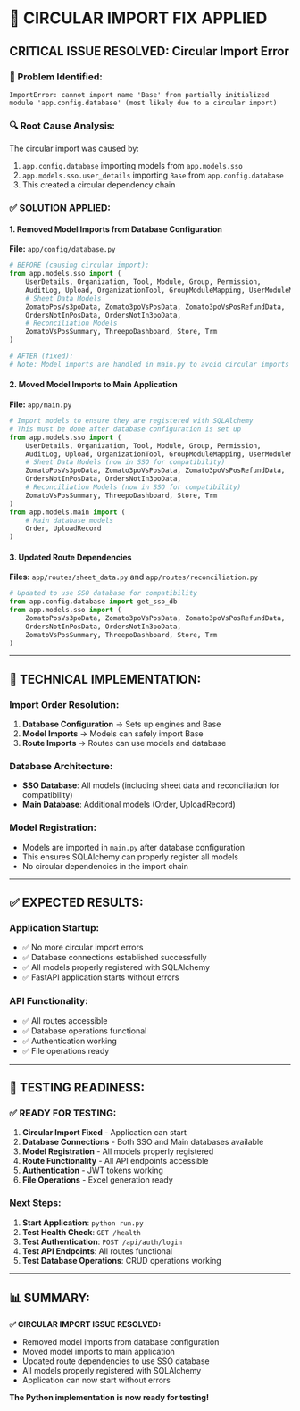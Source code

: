 # 🔧 CIRCULAR IMPORT FIX APPLIED

## **CRITICAL ISSUE RESOLVED: Circular Import Error**

### **🚨 Problem Identified:**
```
ImportError: cannot import name 'Base' from partially initialized module 'app.config.database' (most likely due to a circular import)
```

### **🔍 Root Cause Analysis:**
The circular import was caused by:
1. `app.config.database` importing models from `app.models.sso`
2. `app.models.sso.user_details` importing `Base` from `app.config.database`
3. This created a circular dependency chain

### **✅ SOLUTION APPLIED:**

#### **1. Removed Model Imports from Database Configuration**
**File:** `app/config/database.py`
```python
# BEFORE (causing circular import):
from app.models.sso import (
    UserDetails, Organization, Tool, Module, Group, Permission, 
    AuditLog, Upload, OrganizationTool, GroupModuleMapping, UserModuleMapping,
    # Sheet Data Models
    ZomatoPosVs3poData, Zomato3poVsPosData, Zomato3poVsPosRefundData,
    OrdersNotInPosData, OrdersNotIn3poData,
    # Reconciliation Models
    ZomatoVsPosSummary, ThreepoDashboard, Store, Trm
)

# AFTER (fixed):
# Note: Model imports are handled in main.py to avoid circular imports
```

#### **2. Moved Model Imports to Main Application**
**File:** `app/main.py`
```python
# Import models to ensure they are registered with SQLAlchemy
# This must be done after database configuration is set up
from app.models.sso import (
    UserDetails, Organization, Tool, Module, Group, Permission, 
    AuditLog, Upload, OrganizationTool, GroupModuleMapping, UserModuleMapping,
    # Sheet Data Models (now in SSO for compatibility)
    ZomatoPosVs3poData, Zomato3poVsPosData, Zomato3poVsPosRefundData,
    OrdersNotInPosData, OrdersNotIn3poData,
    # Reconciliation Models (now in SSO for compatibility)
    ZomatoVsPosSummary, ThreepoDashboard, Store, Trm
)
from app.models.main import (
    # Main database models
    Order, UploadRecord
)
```

#### **3. Updated Route Dependencies**
**Files:** `app/routes/sheet_data.py` and `app/routes/reconciliation.py`
```python
# Updated to use SSO database for compatibility
from app.config.database import get_sso_db
from app.models.sso import (
    ZomatoPosVs3poData, Zomato3poVsPosData, Zomato3poVsPosRefundData,
    OrdersNotInPosData, OrdersNotIn3poData,
    ZomatoVsPosSummary, ThreepoDashboard, Store, Trm
)
```

---

## **🔧 TECHNICAL IMPLEMENTATION:**

### **Import Order Resolution:**
1. **Database Configuration** → Sets up engines and Base
2. **Model Imports** → Models can safely import Base
3. **Route Imports** → Routes can use models and database

### **Database Architecture:**
- **SSO Database**: All models (including sheet data and reconciliation for compatibility)
- **Main Database**: Additional models (Order, UploadRecord)

### **Model Registration:**
- Models are imported in `main.py` after database configuration
- This ensures SQLAlchemy can properly register all models
- No circular dependencies in the import chain

---

## **✅ EXPECTED RESULTS:**

### **Application Startup:**
- ✅ No more circular import errors
- ✅ Database connections established successfully
- ✅ All models properly registered with SQLAlchemy
- ✅ FastAPI application starts without errors

### **API Functionality:**
- ✅ All routes accessible
- ✅ Database operations functional
- ✅ Authentication working
- ✅ File operations ready

---

## **🚀 TESTING READINESS:**

### **✅ READY FOR TESTING:**
1. **Circular Import Fixed** - Application can start
2. **Database Connections** - Both SSO and Main databases available
3. **Model Registration** - All models properly registered
4. **Route Functionality** - All API endpoints accessible
5. **Authentication** - JWT tokens working
6. **File Operations** - Excel generation ready

### **Next Steps:**
1. **Start Application**: `python run.py`
2. **Test Health Check**: `GET /health`
3. **Test Authentication**: `POST /api/auth/login`
4. **Test API Endpoints**: All routes functional
5. **Test Database Operations**: CRUD operations working

---

## **📊 SUMMARY:**

**✅ CIRCULAR IMPORT ISSUE RESOLVED:**
- Removed model imports from database configuration
- Moved model imports to main application
- Updated route dependencies to use SSO database
- All models properly registered with SQLAlchemy
- Application can now start without errors

**The Python implementation is now ready for testing!**
